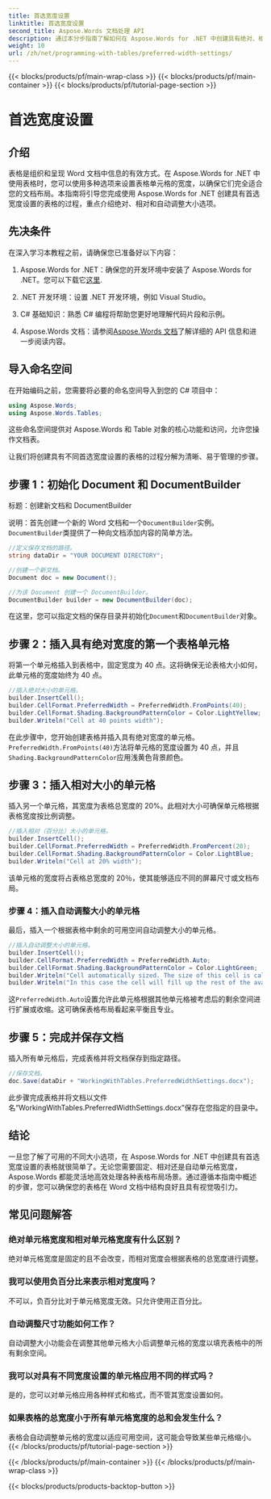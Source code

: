 ```yaml
---
title: 首选宽度设置
linktitle: 首选宽度设置
second_title: Aspose.Words 文档处理 API
description: 通过本分步指南了解如何在 Aspose.Words for .NET 中创建具有绝对、相对和自动宽度设置的表格。
weight: 10
url: /zh/net/programming-with-tables/preferred-width-settings/
---
```


{{< blocks/products/pf/main-wrap-class >}}
{{< blocks/products/pf/main-container >}}
{{< blocks/products/pf/tutorial-page-section >}}

# 首选宽度设置

## 介绍

表格是组织和呈现 Word 文档中信息的有效方式。在 Aspose.Words for .NET 中使用表格时，您可以使用多种选项来设置表格单元格的宽度，以确保它们完全适合您的文档布局。本指南将引导您完成使用 Aspose.Words for .NET 创建具有首选宽度设置的表格的过程，重点介绍绝对、相对和自动调整大小选项。 

## 先决条件

在深入学习本教程之前，请确保您已准备好以下内容：

1.  Aspose.Words for .NET：确保您的开发环境中安装了 Aspose.Words for .NET。您可以下载它[这里](https://releases.aspose.com/words/net/).

2. .NET 开发环境：设置 .NET 开发环境，例如 Visual Studio。

3. C# 基础知识：熟悉 C# 编程将帮助您更好地理解代码片段和示例。

4.  Aspose.Words 文档：请参阅[Aspose.Words 文档](https://reference.aspose.com/words/net/)了解详细的 API 信息和进一步阅读内容。

## 导入命名空间

在开始编码之前，您需要将必要的命名空间导入到您的 C# 项目中：

```csharp
using Aspose.Words;
using Aspose.Words.Tables;
```

这些命名空间提供对 Aspose.Words 和 Table 对象的核心功能和访问，允许您操作文档表。

让我们将创建具有不同首选宽度设置的表格的过程分解为清晰、易于管理的步骤。

## 步骤 1：初始化 Document 和 DocumentBuilder

标题：创建新文档和 DocumentBuilder

说明：首先创建一个新的 Word 文档和一个`DocumentBuilder`实例。`DocumentBuilder`类提供了一种向文档添加内容的简单方法。

```csharp
//定义保存文档的路径。
string dataDir = "YOUR DOCUMENT DIRECTORY";

//创建一个新文档。
Document doc = new Document();

//为该 Document 创建一个 DocumentBuilder。
DocumentBuilder builder = new DocumentBuilder(doc);
```

在这里，您可以指定文档的保存目录并初始化`Document`和`DocumentBuilder`对象。

## 步骤 2：插入具有绝对宽度的第一个表格单元格

将第一个单元格插入到表格中，固定宽度为 40 点。这将确保无论表格大小如何，此单元格的宽度始终为 40 点。

```csharp
//插入绝对大小的单元格。
builder.InsertCell();
builder.CellFormat.PreferredWidth = PreferredWidth.FromPoints(40);
builder.CellFormat.Shading.BackgroundPatternColor = Color.LightYellow;
builder.Writeln("Cell at 40 points width");
```

在此步骤中，您开始创建表格并插入具有绝对宽度的单元格。`PreferredWidth.FromPoints(40)`方法将单元格的宽度设置为 40 点，并且`Shading.BackgroundPatternColor`应用浅黄色背景颜色。

## 步骤 3：插入相对大小的单元格

插入另一个单元格，其宽度为表格总宽度的 20%。此相对大小可确保单元格根据表格宽度按比例调整。

```csharp
//插入相对（百分比）大小的单元格。
builder.InsertCell();
builder.CellFormat.PreferredWidth = PreferredWidth.FromPercent(20);
builder.CellFormat.Shading.BackgroundPatternColor = Color.LightBlue;
builder.Writeln("Cell at 20% width");
```

该单元格的宽度将占表格总宽度的 20％，使其能够适应不同的屏幕尺寸或文档布局。

### 步骤 4：插入自动调整大小的单元格

最后，插入一个根据表格中剩余的可用空间自动调整大小的单元格。

```csharp
//插入自动调整大小的单元格。
builder.InsertCell();
builder.CellFormat.PreferredWidth = PreferredWidth.Auto;
builder.CellFormat.Shading.BackgroundPatternColor = Color.LightGreen;
builder.Writeln("Cell automatically sized. The size of this cell is calculated from the table preferred width.");
builder.Writeln("In this case the cell will fill up the rest of the available space.");
```

这`PreferredWidth.Auto`设置允许此单元格根据其他单元格被考虑后的剩余空间进行扩展或收缩。这可确保表格布局看起来平衡且专业。

## 步骤 5：完成并保存文档

插入所有单元格后，完成表格并将文档保存到指定路径。

```csharp
//保存文档。
doc.Save(dataDir + "WorkingWithTables.PreferredWidthSettings.docx");
```

此步骤完成表格并将文档以文件名“WorkingWithTables.PreferredWidthSettings.docx”保存在您指定的目录中。

## 结论

一旦您了解了可用的不同大小选项，在 Aspose.Words for .NET 中创建具有首选宽度设置的表格就很简单了。无论您需要固定、相对还是自动单元格宽度，Aspose.Words 都能灵活地高效处理各种表格布局场景。通过遵循本指南中概述的步骤，您可以确保您的表格在 Word 文档中结构良好且具有视觉吸引力。

## 常见问题解答

### 绝对单元格宽度和相对单元格宽度有什么区别？
绝对单元格宽度是固定的且不会改变，而相对宽度会根据表格的总宽度进行调整。

### 我可以使用负百分比来表示相对宽度吗？
不可以，负百分比对于单元格宽度无效。只允许使用正百分比。

### 自动调整尺寸功能如何工作？
自动调整大小功能会在调整其他单元格大小后调整单元格的宽度以填充表格中的所有剩余空间。

### 我可以对具有不同宽度设置的单元格应用不同的样式吗？
是的，您可以对单元格应用各种样式和格式，而不管其宽度设置如何。

### 如果表格的总宽度小于所有单元格宽度的总和会发生什么？
表格会自动调整单元格的宽度以适应可用空间，这可能会导致某些单元格缩小。
{{< /blocks/products/pf/tutorial-page-section >}}

{{< /blocks/products/pf/main-container >}}
{{< /blocks/products/pf/main-wrap-class >}}

{{< blocks/products/products-backtop-button >}}
